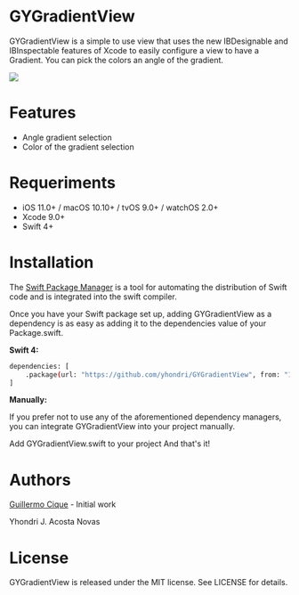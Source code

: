 # GYGradientView

GYGradientView is a simple to use view that uses the new IBDesignable and IBInspectable features of Xcode to easily configure a view to have a Gradient. You can pick the colors an angle of the gradient.

![](https://github.com/yhondri/GYGradientView/blob/master/Screenshots/screenshot.png?raw=true)

# Features

  - Angle gradient selection
  - Color of the gradient selection

# Requeriments
- iOS 11.0+ / macOS 10.10+ / tvOS 9.0+ / watchOS 2.0+
- Xcode 9.0+
- Swift 4+

# Installation

The [Swift Package Manager](https://swift.org/package-manager/) is a tool for automating the distribution of Swift code and is integrated into the swift compiler.

Once you have your Swift package set up, adding GYGradientView as a dependency is as easy as adding it to the dependencies value of your Package.swift.

**Swift 4:**

```sh
dependencies: [
    .package(url: "https://github.com/yhondri/GYGradientView", from: "1.0.0")
]
```

**Manually:**

If you prefer not to use any of the aforementioned dependency managers, you can integrate GYGradientView into your project manually.

Add GYGradientView.swift to your project And that's it!

# Authors

[Guillermo Cique](https://github.com/GuiyeC) - Initial work 

Yhondri J. Acosta Novas

# License

GYGradientView is released under the MIT license. See LICENSE for details.
